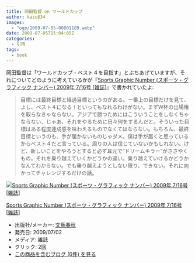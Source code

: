 ```yaml
---
title: 岡田監督 on ワールドカップ
author: kazu634
images:
  - "ogp/2009-07-05-00001189.webp"
date: 2009-07-05T15:04:05Z
categories:
  - 引用
tags:
  - book
---
```

<div class="section">
<p>
    岡田監督は「ワールドカップ・ベスト４を目指す」とぶちあげていますが、それについてどのように考えているかが『<a href="http://d.hatena.ne.jp/asin/B002EA8QAA" onclick="__gaTracker('send', 'event', 'outbound-article', 'http://d.hatena.ne.jp/asin/B002EA8QAA', 'Sports Graphic Number (スポーツ・グラフィック ナンバー) 2009年 7/16号 [雑誌]');">Sports Graphic Number (スポーツ・グラフィック ナンバー) 2009年 7/16号 [雑誌]</a>』で書かれていたよ:
</p>

<blockquote>
<p>
      目標には最終目標と経過目標というのがある。一番上の目標だけを見て、よし、ベスト４になる！といってもなれるわけがない。まずＷ杯の出場権を取らなきゃならない。アジアで勝つためにはこういうことをしなくちゃならない、じゃあ、それをやるために日々何をするんだと。そういった目標はある程度達成感を味わえるものでなくてはならない。もちろん、最終目標というのも、手が届かないものじゃダメ。僕は手が届くと思っているからベスト４だと言っている。周りの人は信じていないかもしれない。けど、新しいことをやろうとすると必ず耳元で&#8221;ドリームキラー&#8221;がささやくもの。それを乗り越えていくかどうかの違い。乗り越えていけるかどうかなんてわからない。でも乗り越えようとしない限り、できない。それに向かってチャレンジするだけの話。
</p>
</blockquote>

<div class="hatena-asin-detail">
<a href="http://www.amazon.co.jp/dp/B002EA8QAA/?tag=hatena_st1-22&ascsubtag=d-7ibv" onclick="__gaTracker('send', 'event', 'outbound-article', 'http://www.amazon.co.jp/dp/B002EA8QAA/?tag=hatena_st1-22&ascsubtag=d-7ibv', '');"><img src="https://images-na.ssl-images-amazon.com/images/I/51IT7ab5ogL._SL160_.jpg" class="hatena-asin-detail-image" alt="Sports Graphic Number (スポーツ・グラフィック ナンバー) 2009年 7/16号 [雑誌]" title="Sports Graphic Number (スポーツ・グラフィック ナンバー) 2009年 7/16号 [雑誌]" /></a></p>

<div class="hatena-asin-detail-info">
<p class="hatena-asin-detail-title">
<a href="http://www.amazon.co.jp/dp/B002EA8QAA/?tag=hatena_st1-22&ascsubtag=d-7ibv" onclick="__gaTracker('send', 'event', 'outbound-article', 'http://www.amazon.co.jp/dp/B002EA8QAA/?tag=hatena_st1-22&ascsubtag=d-7ibv', 'Sports Graphic Number (スポーツ・グラフィック ナンバー) 2009年 7/16号 [雑誌]');">Sports Graphic Number (スポーツ・グラフィック ナンバー) 2009年 7/16号 [雑誌]</a>
</p>

<ul>
<li>
<span class="hatena-asin-detail-label">出版社/メーカー:</span> <a href="http://d.hatena.ne.jp/keyword/%CA%B8%E9%BA%BD%D5%BD%A9" onclick="__gaTracker('send', 'event', 'outbound-article', 'http://d.hatena.ne.jp/keyword/%CA%B8%E9%BA%BD%D5%BD%A9', '文藝春秋');" class="keyword">文藝春秋</a>
</li>
<li>
<span class="hatena-asin-detail-label">発売日:</span> 2009/07/02
</li>
<li>
<span class="hatena-asin-detail-label">メディア:</span> 雑誌
</li>
<li>
<span class="hatena-asin-detail-label">クリック</span>: 2回
</li>
<li>
<a href="http://d.hatena.ne.jp/asin/B002EA8QAA" onclick="__gaTracker('send', 'event', 'outbound-article', 'http://d.hatena.ne.jp/asin/B002EA8QAA', 'この商品を含むブログ (6件) を見る');" target="_blank">この商品を含むブログ (6件) を見る</a>
</li>
</ul>
</div>

<div class="hatena-asin-detail-foot">
</div>
</div>
</div>
